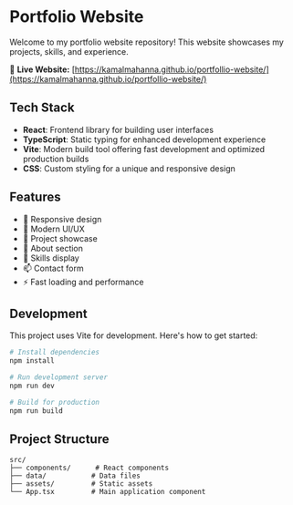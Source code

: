 # Portfolio Website

Welcome to my portfolio website repository! This website showcases my projects, skills, and experience.

🔗 **Live Website:** [https://kamalmahanna.github.io/portfollio-website/](https://kamalmahanna.github.io/portfollio-website/)

## Tech Stack

- **React**: Frontend library for building user interfaces
- **TypeScript**: Static typing for enhanced development experience
- **Vite**: Modern build tool offering fast development and optimized production builds
- **CSS**: Custom styling for a unique and responsive design

## Features

- 📱 Responsive design
- 🎨 Modern UI/UX
- 💼 Project showcase
- 📝 About section
- 🔧 Skills display
- 📫 Contact form
- ⚡ Fast loading and performance

## Development

This project uses Vite for development. Here's how to get started:

```bash
# Install dependencies
npm install

# Run development server
npm run dev

# Build for production
npm run build
```

## Project Structure

```
src/
├── components/      # React components
├── data/           # Data files
├── assets/         # Static assets
└── App.tsx         # Main application component
```

